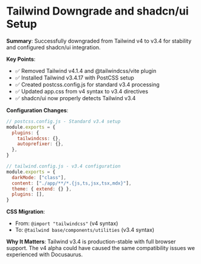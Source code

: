 # Tailwind Downgrade and shadcn/ui Setup

**Summary**: Successfully downgraded from Tailwind v4 to v3.4 for stability and configured shadcn/ui integration.

**Key Points**:
- ✅ Removed Tailwind v4.1.4 and @tailwindcss/vite plugin
- ✅ Installed Tailwind v3.4.17 with PostCSS setup
- ✅ Created postcss.config.js for standard v3.4 processing
- ✅ Updated app.css from v4 syntax to v3.4 directives
- ✅ shadcn/ui now properly detects Tailwind v3.4

**Configuration Changes**:
```javascript
// postcss.config.js - Standard v3.4 setup
module.exports = {
  plugins: {
    tailwindcss: {},
    autoprefixer: {},
  },
}

// tailwind.config.js - v3.4 configuration
module.exports = {
  darkMode: ["class"],
  content: ["./app/**/*.{js,ts,jsx,tsx,mdx}"],
  theme: { extend: {} },
  plugins: [],
}
```

**CSS Migration**:
- From: `@import "tailwindcss"` (v4 syntax)
- To: `@tailwind base/components/utilities` (v3.4 syntax)

**Why It Matters**: Tailwind v3.4 is production-stable with full browser support. The v4 alpha could have caused the same compatibility issues we experienced with Docusaurus.